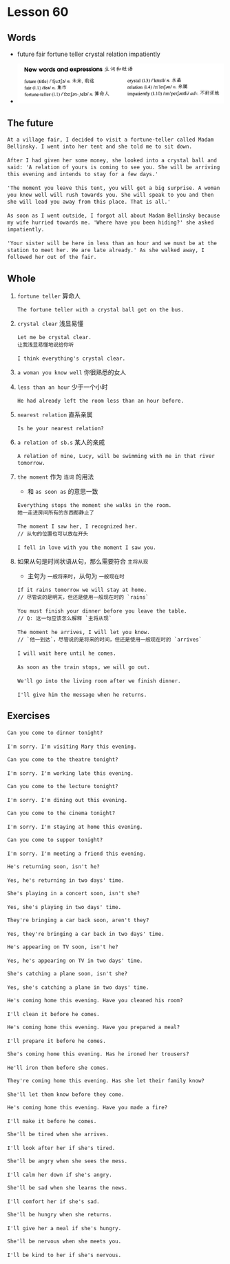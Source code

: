 # Lesson 60

## Words

- future fair fortune teller crystal relation impatiently

- ![Words](../../../Images/Part2/06/words-60.png)

## The future

```
At a village fair, I decided to visit a fortune-teller called Madam Bellinsky. I went into her tent and she told me to sit down.

After I had given her some money, she looked into a crystal ball and said: 'A relation of yours is coming to see you. She will be arriving this evening and intends to stay for a few days.'

'The moment you leave this tent, you will get a big surprise. A woman you know well will rush towards you. She will speak to you and then she will lead you away from this place. That is all.'

As soon as I went outside, I forgot all about Madam Bellinsky because my wife hurried towards me. 'Where have you been hiding?' she asked impatiently.

'Your sister will be here in less than an hour and we must be at the station to meet her. We are late already.' As she walked away, I followed her out of the fair.
```

## Whole

1. `fortune teller` 算命人

   ```
   The fortune teller with a crystal ball got on the bus.
   ```

2. `crystal clear` 浅显易懂

   ```
   Let me be crystal clear.
   让我浅显易懂地说给你听

   I think everything's crystal clear.
   ```

3. `a woman you know well` 你很熟悉的女人

4. `less than an hour` 少于一个小时

   ```
   He had already left the room less than an hour before.
   ```

5. `nearest relation` 直系亲属

   ```
   Is he your nearest relation?
   ```

6. `a relation of sb.s` 某人的亲戚

   ```
   A relation of mine, Lucy, will be swimming with me in that river tomorrow.
   ```

7. `the moment` 作为 `连词` 的用法

   - 和 `as soon as` 的意思一致

   ```
   Everything stops the moment she walks in the room.
   她一走进房间所有的东西都静止了

   The moment I saw her, I recognized her.
   // 从句的位置也可以放在开头

   I fell in love with you the moment I saw you.
   ```

8. 如果从句是时间状语从句，那么需要符合 `主将从现`

   - 主句为 `一般将来时`，从句为 `一般现在时`

   ```
   If it rains tomorrow we will stay at home.
   // 尽管说的是明天，但还是使用一般现在时的 `rains`

   You must finish your dinner before you leave the table.
   // Q: 这一句应该怎么解释 `主将从现`

   The moment he arrives, I will let you know.
   // `他一到达`，尽管说的是将来的时间，但还是使用一般现在时的 `arrives`

   I will wait here until he comes.

   As soon as the train stops, we will go out.

   We'll go into the living room after we finish dinner.

   I'll give him the message when he returns.
   ```

## Exercises

```
Can you come to dinner tonight?

I'm sorry. I'm visiting Mary this evening.
```

```
Can you come to the theatre tonight?

I'm sorry. I'm working late this evening.
```

```
Can you come to the lecture tonight?

I'm sorry. I'm dining out this evening.
```

```
Can you come to the cinema tonight?

I'm sorry. I'm staying at home this evening.
```

```
Can you come to supper tonight?

I'm sorry. I'm meeting a friend this evening.
```

```
He's returning soon, isn't he?

Yes, he's returning in two days' time.
```

```
She's playing in a concert soon, isn't she?

Yes, she's playing in two days' time.
```

```
They're bringing a car back soon, aren't they?

Yes, they're bringing a car back in two days' time.
```

```
He's appearing on TV soon, isn't he?

Yes, he's appearing on TV in two days' time.
```

```
She's catching a plane soon, isn't she?

Yes, she's catching a plane in two days' time.
```

```
He's coming home this evening. Have you cleaned his room?

I'll clean it before he comes.
```

```
He's coming home this evening. Have you prepared a meal?

I'll prepare it before he comes.
```

```
She's coming home this evening. Has he ironed her trousers?

He'll iron them before she comes.
```

```
They're coming home this evening. Has she let their family know?

She'll let them know before they come.
```

```
He's coming home this evening. Have you made a fire?

I'll make it before he comes.
```

```
She'll be tired when she arrives.

I'll look after her if she's tired.
```

```
She'll be angry when she sees the mess.

I'll calm her down if she's angry.
```

```
She'll be sad when she learns the news.

I'll comfort her if she's sad.
```

```
She'll be hungry when she returns.

I'll give her a meal if she's hungry.
```

```
She'll be nervous when she meets you.

I'll be kind to her if she's nervous.
```
